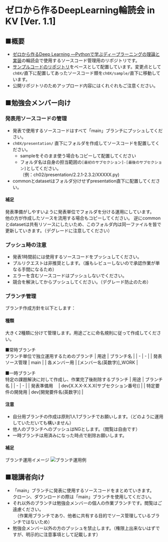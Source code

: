 # ゼロから作るDeepLearning輪読会 in KV \[Ver. 1.1\]

## ■概要
* [ゼロから作るDeep Learning ―Pythonで学ぶディープラーニングの理論と実装](https://www.amazon.co.jp/dp/4873117585)の輪読会で使用するソースコード管理用のリポジトリです。
* [サンプルコードのリポジトリ](https://github.com/oreilly-japan/deep-learning-from-scratch)をベースとして配置しています。変更点として`ch0X/`直下に配置してあったソースコード類を`ch0X/sample/`直下に移動しています。
* 公開リポジトリのためアップロード内容にはくれぐれもご注意ください。

## ■勉強会メンバー向け

### 発表用ソースコードの管理
* 発表で使用するソースコードはすべて「main」ブランチにプッシュしてください。
* `ch0X/presentation/` 直下にフォルダを作成してソースコードを配置してください。
  - sampleをそのまま使う場合もコピーして配置してください
  - フォルダ名は自身の担当範囲の`[最初のサブセクション]-[最後のサブセクション]`としてください。<br>（例：ch02/presentation/2.2.1-2.3.2/XXXXX.py)
* commonとdatasetはフォルダ分けせずpresentation直下に配置してください。
#### 補足
発表準備がしやすいように発表単位でフォルダを分ける運用にしています。<br> 他の方が作成したソースを流用する場合もコピーしてください。
逆にcommonとdatasetは共有リソースにしたいため、このフォルダ内は同一ファイルを皆で更新していきます。（デグレードに注意してください）

### プッシュ時の注意
* 発表1時間前には使用するソースコードをプッシュしてください。
* プルリクエストは非推奨とします。（誰もレビューしないので承認作業が単なる手間になるため）
* エラーを含むソースコードはプッシュしないでください。
* 競合を解決してからプッシュしてください。（デグレード防止のため）

### ブランチ管理
ブランチ作成方針を以下とします：
#### 種類
大きく2種類に分けて管理します。用途ごとに命名規則に従って作成してください。

■常時ブランチ<br>
ブランチ単位で独立運用するためのブランチ
| 用途 | ブランチ名 |
| - | - |
| 発表ソース管理 | main |
| 各メンバー用 | [メンバー名(英数字)]_WORK |

■一時ブランチ<br>
特定の課題解決に対して作成し、作業完了後削除するブランチ
| 用途 | ブランチ名 |
| - | - |
| 発表準備用　 | dev[X.X.X-X.X.X(サブセクション番号)] |
| 特定要件の開発用 | dev[開発要件名(英数字)] |

#### 注意
* 自分用ブランチの作成は原則1人1ブランチでお願いします。（どのように運用していただいても構いません）
* 他人のブランチへのプッシュはNGとします。（閲覧は自由です）
* 一時ブランチは用済みになった時点で削除お願いします。

#### 補足
ブランチ運用イメージ
![ブランチ運用例](https://user-images.githubusercontent.com/65288037/148639617-335913f9-77d5-4b63-972b-2d2d9f9b7005.png)

## ■聴講者向け

* 「main」ブランチに発表に使用するソースコードをまとめていきます。<br>
  クローン、ダウンロードの際は「main」ブランチを使用してください。
* それ以外のブランチは勉強会メンバーの個人の作業ブランチです。閲覧はご遠慮ください。<br>
　（作業用ブランチであり、他者に共有する目的でソース管理しているブランチではないため）
 * 勉強会メンバー以外の方のプッシュを禁止します。（権限上出来ないはずですが、明示的に注意事項として記載します）
 
